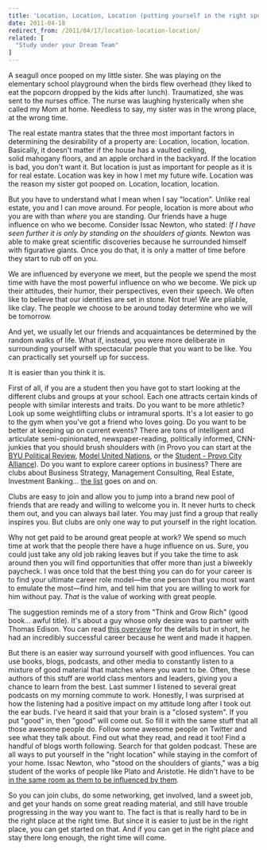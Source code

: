 ```yaml
---
title: 'Location, Location, Location (putting yourself in the right spot)'
date: 2011-04-18
redirect_from: /2011/04/17/location-location-location/
related: [
  "Study under your Dream Team"
]
---
```


A seagull once pooped on my little sister. She was playing on the elementary school playground when the birds flew overhead (they liked to eat the popcorn dropped by the kids after lunch). Traumatized, she was sent to the nurses office. The nurse was laughing hysterically when she called my Mom at home. Needless to say, my sister was in the wrong place, at the wrong time.

The real estate mantra states that the three most important factors in determining the desirability of a property are: Location, location, location. Basically, it doesn't matter if the house has a vaulted ceiling, solid mahogany floors, and an apple orchard in the backyard. If the location is bad, you don't want it. But location is just as important for people as it is for real estate. Location was key in how I met my future wife. Location was the reason my sister got pooped on. Location, location, location.

But you have to understand what I mean when I say "location". Unlike real estate, you and I can move around. For people, location is more about _who_ you are with than _where_ you are standing. Our friends have a huge influence on who we become. Consider Issac Newton, who stated: *If I have seen further it is only by standing on the shoulders of giants.* Newton was able to make great scientific discoveries because he surrounded himself with figurative giants. Once you do that, it is only a matter of time before they start to rub off on you.

We are influenced by everyone we meet, but the people we spend the most time with have the most powerful influence on who we become. We pick up their attitudes, their humor, their perspectives, even their speech. We often like to believe that our identities are set in stone. Not true! We are pliable, like clay. The people we choose to be around today determine who we will be tomorrow.

And yet, we usually let our friends and acquaintances be determined by the random walks of life. What if, instead, you were more deliberate in surrounding yourself with spectacular people that you want to be like. You can practically set yourself up for success.

It is easier than you think it is.

First of all, if you are a student then you have got to start looking at the different clubs and groups at your school. Each one attracts certain kinds of people with similar interests and traits. Do you want to be more athletic? Look up some weightlifting clubs or intramural sports. It's a lot easier to go to the gym when you've got a friend who loves going. Do you want to be better at keeping up on current events? There are tons of intelligent and articulate semi-opinionated, newspaper-reading, politically informed, CNN-junkies that you should brush shoulders with (in Provo you can start at the <a href="http://www.byupoliticalreview.com/" target="_blank" rel="noopener noreferrer" title="BYU Political Review">BYU Political Review</a>, <a href="https://kennedy.byu.edu/model-un/" target="_blank" rel="noopener noreferrer" title="BYU Model United Nations">Model United Nations</a>, or the <a href="https://www.facebook.com/StudentProvoCityAlliance/" target="_blank" rel="noopener noreferrer" title="BYU Student - Provo City Alliance">Student - Provo City Alliance</a>). Do you want to explore career options in business? There are clubs about Business Strategy, Management Consulting, Real Estate, Investment Banking... <a href="http://marriottschool.byu.edu/clubs/" target="_blank" rel="noopener noreferrer" title="BYU Marriott School Clubs">the list</a> goes on and on.

Clubs are easy to join and allow you to jump into a brand new pool of friends that are ready and willing to welcome you in. It never hurts to check them out, and you can always bail later. You may just find a group that really inspires you. But clubs are only one way to put yourself in the right location.

Why not get paid to be around great people at work? We spend so much time at work that the people there have a huge influence on us. Sure, you could just take any old job raking leaves but if you take the time to ask around then you will find opportunities that offer more than just a biweekly paycheck. I was once told that the best thing you can do for your career is to find your ultimate career role model—the one person that you most want to emulate the most—find him, and tell him that you are willing to work for him without pay. *That* is the value of working with great people.

The suggestion reminds me of a story from "Think and Grow Rich" (good book... awful title). It's about a guy whose only desire was to partner with Thomas Edison. You can read <a href="https://tevinjosephko.medium.com/what-edwin-barnes-edisons-partner-teach-us-c2b2650dae30" target="_blank" rel="noopener noreferrer" title="Thomas Edison and Edwin Barnes">this overview</a> for the details but in short, he had an incredibly successful career because he went and made it happen.

But there is an easier way surround yourself with good influences. You can use books, blogs, podcasts, and other media to constantly listen to a mixture of good material that matches where you want to be. Often, these authors of this stuff are world class mentors and leaders, giving you a chance to learn from the best. Last summer I listened to several great podcasts on my morning commute to work. Honestly, I was surprised at how the listening had a positive impact on my attitude long after I took out the ear buds. I've heard it said that your brain is a "closed system". If you put "good" in, then "good" will come out. So fill it with the same stuff that all those awesome people do. Follow some awesome people on Twitter and see what they talk about. Find out what they read, and read it too! Find a handful of blogs worth following. Search for that golden podcast. These are all ways to put yourself in the "right location" while staying in the comfort of your home. Issac Newton, who "stood on the shoulders of giants," was a big student of the works of people like Plato and Aristotle. He didn't have to be [in the same room as them to be influenced by them]({{site.url}}/2015/12/06/study-under-your-dream-team/).

So you can join clubs, do some networking, get involved, land a sweet job, and get your hands on some great reading material, and still have trouble progressing in the way you want to. The fact is that is really hard to be in the right place at the right time. But since it is easier to just be in the right place, you can get started on that. And if you can get in the right place and stay there long enough, the right time will come.
